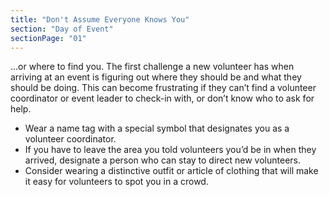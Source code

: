 ```yaml
---
title: "Don't Assume Everyone Knows You"
section: "Day of Event"
sectionPage: "01"
---
```


...or where to find you. The first challenge a new volunteer has when arriving at an event is figuring out where they should be and what they should be doing. This can become frustrating if they can’t find a volunteer coordinator or event leader to check-in with, or don’t know who to ask for help.

- Wear a name tag with a special symbol that designates you as a volunteer coordinator.
- If you have to leave the area you told volunteers you’d be in when they arrived, designate a person who can stay to direct new volunteers.
- Consider wearing a distinctive outfit or article of clothing that will make it easy for volunteers to spot you in a crowd.
